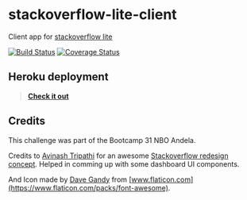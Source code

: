 # stackoverflow-lite-client
Client app for [stackoverflow lite](https://github.com/p8ul/stackoverflow-lite/)

[![Build Status](https://travis-ci.org/p8ul/stackoverflow-lite-client.svg?branch=develop)](https://travis-ci.org/p8ul/stackoverflow-lite-client) 
[![Coverage Status](https://coveralls.io/repos/github/p8ul/stackoverflow-lite-client/badge.svg?branch=develop)](https://coveralls.io/github/p8ul/stackoverflow-lite-client?branch=develop)
## Heroku deployment
> **[Check it out](https://stackoverflow-client.herokuapp.com/)**


## Credits
This challenge was part of the Bootcamp 31 NBO Andela.

Credits to [Avinash Tripathi](https://dribbble.com/nashatwork) for an awesome [Stackoverflow redesign concept](https://dribbble.com/shots/2876030-Stackoverflow-redesign?_=1535432246078&utm_source=Clipboard_Shot&utm_campaign=nashatwork&utm_content=Stackoverflow%20redesign&utm_medium=Social_Share). Helped in comming up with some dashboard UI components.

And Icon made by [Dave Gandy](https://www.flaticon.com/authors/dave-gandy) from [www.flaticon.com](https://www.flaticon.com/packs/font-awesome).
